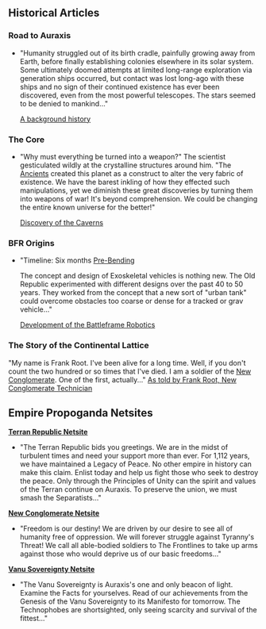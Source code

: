 ## Historical Articles

### Road to Auraxis

- "Humanity struggled out of its birth cradle, painfully growing away
  from Earth, before finally establishing colonies elsewhere in its
  solar system. Some ultimately doomed attempts at limited long-range
  exploration via generation ships occurred, but contact was lost
  long-ago with these ships and no sign of their continued existence
  has ever been discovered, even from the most powerful telescopes.
  The stars seemed to be denied to mankind..."

  [A background
  history](http://planetside.station.sony.com/howto/manual_detail.vm?chapter=0)

### The Core

- "Why must everything be turned into a weapon?" The scientist
  gesticulated wildly at the crystalline structures around him. "The
  [Ancients](../terminology/Ancients.md) created this planet as a construct
  to alter the very fabric of existence. We have the barest inkling of
  how they effected such manipulations, yet we diminish these great
  discoveries by turning them into weapons of war! It's beyond
  comprehension. We could be changing the entire known universe for
  the better!"

  [Discovery of the
  Caverns](http://planetside.station.sony.com/howto/cc_manual_detail.vm?chapter=1)

### BFR Origins

- "Timeline: Six months [Pre-Bending](The_Bending.md)

  The concept and design of Exoskeletal vehicles is nothing new. The
  Old Republic experimented with different designs over the past 40 to
  50 years. They worked from the concept that a new sort of "urban
  tank" could overcome obstacles too coarse or dense for a tracked or
  grav vehicle..."

  [Development of the Battleframe
  Robotics](http://planetside.station.sony.com/community/bfr_origins.vm)

### The Story of the Continental Lattice

"My name is Frank Root. I've been alive for a long time. Well, if you
don't count the two hundred or so times that I've died. I am a soldier
of the [New Conglomerate](New_Conglomerate.md). One of the
first, actually..." [As told by Frank Root, New Conglomerate
Technician](http://planetside.station.sony.com/news_archive.vm?id=65061&month=022005)

## Empire Propoganda Netsites

**[Terran Republic Netsite](http://www.terranrepublic.com/)**

- "The Terran Republic bids you greetings. We are in the midst of
  turbulent times and need your support more than ever. For 1,112
  years, we have maintained a Legacy of Peace. No other empire in
  history can make this claim. Enlist today and help us fight those
  who seek to destroy the peace. Only through the Principles of Unity
  can the spirit and values of the Terran continue on Auraxis. To
  preserve the union, we must smash the Separatists..."

**[New Conglomerate Netsite](http://www.newconglomerate.com/)**

- "Freedom is our destiny! We are driven by our desire to see all of
  humanity free of oppression. We will forever struggle against
  Tyranny's Threat! We call all able-bodied soldiers to The Frontlines
  to take up arms against those who would deprive us of our basic
  freedoms..."

**[Vanu Sovereignty Netsite](http://www.vanusovereignty.com/)**

- "The Vanu Sovereignty is Auraxis's one and only beacon of light.
  Examine the Facts for yourselves. Read of our achievements from the
  Genesis of the Vanu Sovereignty to its Manifesto for tomorrow. The
  Technophobes are shortsighted, only seeing scarcity and survival of
  the fittest..."

<!--[Category:PlanetSide](Category:PlanetSide.md)-->
